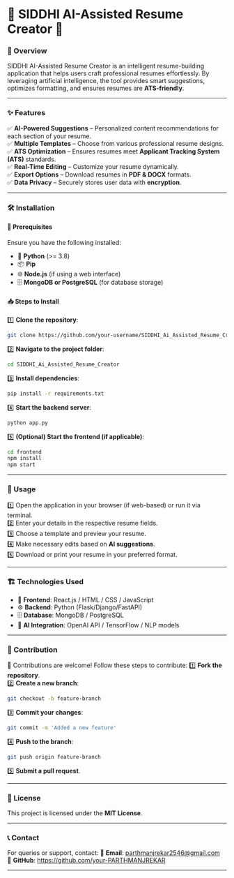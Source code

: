 # 🌟 SIDDHI AI-Assisted Resume Creator 🌟

### **🚀 Overview**
SIDDHI AI-Assisted Resume Creator is an intelligent resume-building application that helps users craft professional resumes effortlessly. By leveraging artificial intelligence, the tool provides smart suggestions, optimizes formatting, and ensures resumes are **ATS-friendly**.

---

### **✨ Features**
✅ **AI-Powered Suggestions** – Personalized content recommendations for each section of your resume.  
✅ **Multiple Templates** – Choose from various professional resume designs.  
✅ **ATS Optimization** – Ensures resumes meet **Applicant Tracking System (ATS)** standards.  
✅ **Real-Time Editing** – Customize your resume dynamically.  
✅ **Export Options** – Download resumes in **PDF & DOCX** formats.  
✅ **Data Privacy** – Securely stores user data with **encryption**.  

---

### **🛠️ Installation**

#### **📌 Prerequisites**
Ensure you have the following installed:
- 🐍 **Python** (>= 3.8)
- 📦 **Pip**
- 🌐 **Node.js** (if using a web interface)
- 🗄️ **MongoDB or PostgreSQL** (for database storage)

#### **📥 Steps to Install**
1️⃣ **Clone the repository**:
   ```sh
   git clone https://github.com/your-username/SIDDHI_Ai_Assisted_Resume_Creator.git
   ```
2️⃣ **Navigate to the project folder**:
   ```sh
   cd SIDDHI_Ai_Assisted_Resume_Creator
   ```
3️⃣ **Install dependencies**:
   ```sh
   pip install -r requirements.txt
   ```
4️⃣ **Start the backend server**:
   ```sh
   python app.py
   ```
5️⃣ **(Optional) Start the frontend (if applicable)**:
   ```sh
   cd frontend
   npm install
   npm start
   ```

---

### **🎯 Usage**
1️⃣ Open the application in your browser (if web-based) or run it via terminal.  
2️⃣ Enter your details in the respective resume fields.  
3️⃣ Choose a template and preview your resume.  
4️⃣ Make necessary edits based on **AI suggestions**.  
5️⃣ Download or print your resume in your preferred format.  

---

### **🏗️ Technologies Used**
- 🎨 **Frontend**: React.js / HTML / CSS / JavaScript
- ⚙️ **Backend**: Python (Flask/Django/FastAPI)
- 🗄️ **Database**: MongoDB / PostgreSQL
- 🤖 **AI Integration**: OpenAI API / TensorFlow / NLP models

---

### **🤝 Contribution**
🙌 Contributions are welcome! Follow these steps to contribute:
1️⃣ **Fork the repository**.  
2️⃣ **Create a new branch**:  
   ```sh
   git checkout -b feature-branch
   ```
3️⃣ **Commit your changes**:  
   ```sh
   git commit -m 'Added a new feature'
   ```
4️⃣ **Push to the branch**:  
   ```sh
   git push origin feature-branch
   ```
5️⃣ **Submit a pull request**.  

---

### **📜 License**
This project is licensed under the **MIT License**.

---

### **📞 Contact**
For queries or support, contact:
📧 **Email**: parthmanjrekar2546@gmail.com  
🔗 **GitHub**: https://github.com/your-PARTHMANJREKAR  

---



